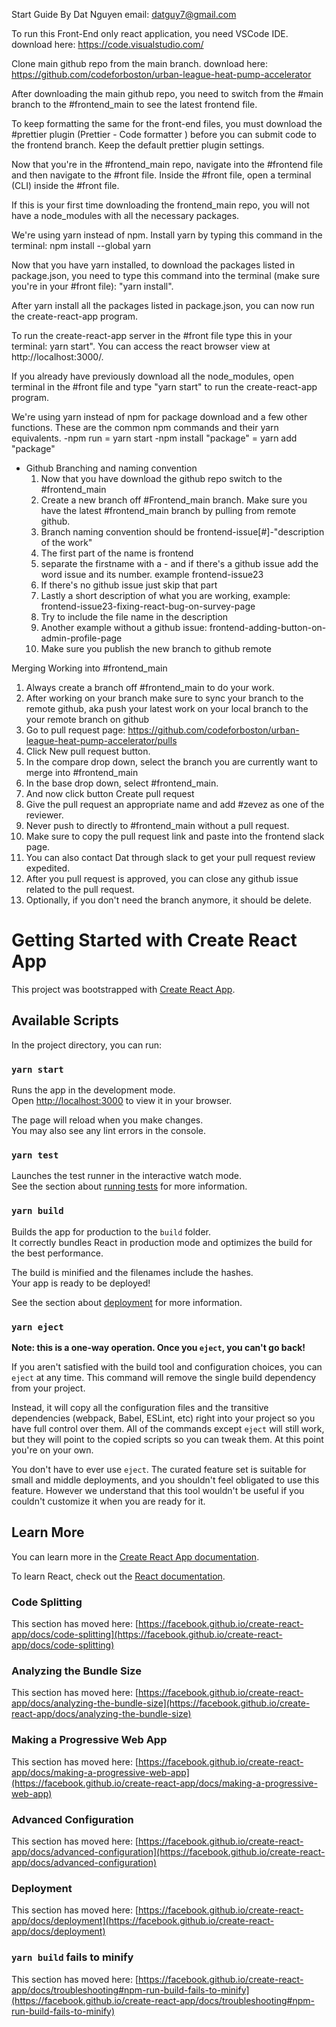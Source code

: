 Start Guide By Dat Nguyen email: datguy7@gmail.com

To run this Front-End only react application, you need VSCode IDE.
download here: https://code.visualstudio.com/

Clone main github repo from the main branch.
download here: https://github.com/codeforboston/urban-league-heat-pump-accelerator

After downloading the main github repo, you need to switch from the #main branch to the #frontend_main to see the latest frontend file.

To keep formatting the same for the front-end files, you must download the #prettier plugin (Prettier - Code formatter
) before you can submit code to the frontend branch. Keep the default prettier plugin settings.

Now that you're in the #frontend_main repo, navigate into the #frontend file and then navigate to the #front file. Inside the #front file, open a terminal (CLI) inside the #front file.

If this is your first time downloading the frontend_main repo, you will not have a node_modules with all the necessary packages.

We're using yarn instead of npm. Install yarn by typing this command in the terminal: npm install --global yarn

Now that you have yarn installed, to download the packages listed in package.json, you need to type this command into the terminal (make sure you're in your #front file): "yarn install".

After yarn install all the packages listed in package.json, you can now run the create-react-app program.

To run the create-react-app server in the #front file type this in your terminal: yarn start". You can access the react browser view at http://localhost:3000/.

If you already have previously download all the node_modules, open terminal in the #front file and type "yarn start" to run the create-react-app program.

We're using yarn instead of npm for package download and a few other functions. These are the common npm commands and their yarn equivalents.
-npm run = yarn start
-npm install "package" = yarn add "package"

- Github Branching and naming convention
  1. Now that you have download the github repo switch to the #frontend_main
  2. Create a new branch off #Frontend_main branch. Make sure you have the latest #frontend_main branch by pulling from remote github.
  3. Branch naming convention should be frontend-issue[#]-"description of the work"
  4. The first part of the name is frontend
  5. separate the firstname with a - and if there's a github issue add the word issue and its number. example frontend-issue23
  6. If there's no github issue just skip that part
  7. Lastly a short description of what you are working, example: frontend-issue23-fixing-react-bug-on-survey-page
  8. Try to include the file name in the description
  9. Another example without a github issue: frontend-adding-button-on-admin-profile-page
  10. Make sure you publish the new branch to github remote

Merging Working into #frontend_main

1. Always create a branch off #frontend_main to do your work.
2. After working on your branch make sure to sync your branch to the remote github, aka push your latest work on your local branch to the your remote branch on github
3. Go to pull request page: https://github.com/codeforboston/urban-league-heat-pump-accelerator/pulls
4. Click New pull request button.
5. In the compare drop down, select the branch you are currently want to merge into #frontend_main
6. In the base drop down, select #frontend_main.
7. And now click button Create pull request
8. Give the pull request an appropriate name and add #zevez as one of the reviewer.
9. Never push to directly to #frontend_main without a pull request.
10. Make sure to copy the pull request link and paste into the frontend slack page.
11. You can also contact Dat through slack to get your pull request review expedited.
12. After you pull request is approved, you can close any github issue related to the pull request.
13. Optionally, if you don't need the branch anymore, it should be delete.

# Getting Started with Create React App

This project was bootstrapped with [Create React App](https://github.com/facebook/create-react-app).

## Available Scripts

In the project directory, you can run:

### `yarn start`

Runs the app in the development mode.\
Open [http://localhost:3000](http://localhost:3000) to view it in your browser.

The page will reload when you make changes.\
You may also see any lint errors in the console.

### `yarn test`

Launches the test runner in the interactive watch mode.\
See the section about [running tests](https://facebook.github.io/create-react-app/docs/running-tests) for more information.

### `yarn build`

Builds the app for production to the `build` folder.\
It correctly bundles React in production mode and optimizes the build for the best performance.

The build is minified and the filenames include the hashes.\
Your app is ready to be deployed!

See the section about [deployment](https://facebook.github.io/create-react-app/docs/deployment) for more information.

### `yarn eject`

**Note: this is a one-way operation. Once you `eject`, you can't go back!**

If you aren't satisfied with the build tool and configuration choices, you can `eject` at any time. This command will remove the single build dependency from your project.

Instead, it will copy all the configuration files and the transitive dependencies (webpack, Babel, ESLint, etc) right into your project so you have full control over them. All of the commands except `eject` will still work, but they will point to the copied scripts so you can tweak them. At this point you're on your own.

You don't have to ever use `eject`. The curated feature set is suitable for small and middle deployments, and you shouldn't feel obligated to use this feature. However we understand that this tool wouldn't be useful if you couldn't customize it when you are ready for it.

## Learn More

You can learn more in the [Create React App documentation](https://facebook.github.io/create-react-app/docs/getting-started).

To learn React, check out the [React documentation](https://reactjs.org/).

### Code Splitting

This section has moved here: [https://facebook.github.io/create-react-app/docs/code-splitting](https://facebook.github.io/create-react-app/docs/code-splitting)

### Analyzing the Bundle Size

This section has moved here: [https://facebook.github.io/create-react-app/docs/analyzing-the-bundle-size](https://facebook.github.io/create-react-app/docs/analyzing-the-bundle-size)

### Making a Progressive Web App

This section has moved here: [https://facebook.github.io/create-react-app/docs/making-a-progressive-web-app](https://facebook.github.io/create-react-app/docs/making-a-progressive-web-app)

### Advanced Configuration

This section has moved here: [https://facebook.github.io/create-react-app/docs/advanced-configuration](https://facebook.github.io/create-react-app/docs/advanced-configuration)

### Deployment

This section has moved here: [https://facebook.github.io/create-react-app/docs/deployment](https://facebook.github.io/create-react-app/docs/deployment)

### `yarn build` fails to minify

This section has moved here: [https://facebook.github.io/create-react-app/docs/troubleshooting#npm-run-build-fails-to-minify](https://facebook.github.io/create-react-app/docs/troubleshooting#npm-run-build-fails-to-minify)



